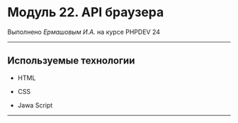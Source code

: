 # Модуль 22. API браузера

Выполнено _Ермашовым И.А._ на курсе PHPDEV 24

---

## Используемые технологии

* HTML

* CSS

* Jawa Script

---
